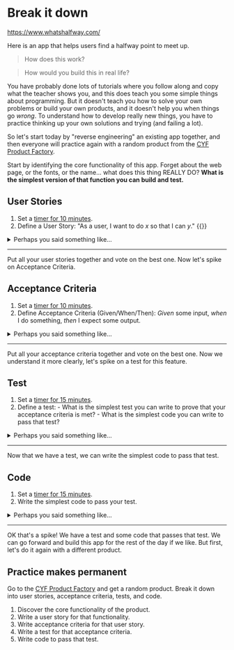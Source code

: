 <!---
title='Break it down'
time='120'
facilitation=true
[objectives]
+++
-->

# Break it down

https://www.whatshalfway.com/

Here is an app that helps users find a halfway point to meet up.

> How does this work?

> How would you build this in real life?

You have probably done lots of tutorials where you follow along and copy what the teacher shows you, and this does teach you some simple things about programming. But it doesn't teach you how to solve your own problems or build your own products, and it doesn't help you when things go _wrong_. To understand how to develop really new things, you have to practice thinking up your own solutions and trying (and failing a lot).

So let's start today by "reverse engineering" an existing app together, and then everyone will practice again with a random product from the [CYF Product Factory](http://cyf-random-product-factory.netlify.app).

Start by identifying the core functionality of this app. Forget about the web page, or the fonts, or the name... what does this thing REALLY DO? **What is the simplest version of that function you can build and test.**

## User Stories

<!--{{<note type="activity" title="Spike on User Stories, 10m" >}}-->

1. Set a [timer for 10 minutes](https://www.google.com/search?q=timer+for+10+minutes).
2. Define a User Story:
   "As a user, I want to do _x_ so that I can _y_."
   {{</note>}}

<details>
<summary>Perhaps you said something like...
</summary>
- As a user, I want to draw a line and cut it in half.
- As a user, I want to find the midpoint between me and my friend so we can meet for lunch.
- As a user, I want to enter two different locations and receive information about the geographic midpoint between them.
</details>

---

Put all your user stories together and vote on the best one. Now let's spike on Acceptance Criteria.

## Acceptance Criteria

<!--{{<note type="activity" title="Spike on Acceptance Criteria, 10m" >}}-->

1. Set a [timer for 10 minutes](https://www.google.com/search?q=timer+for+10+minutes).
2. Define Acceptance Criteria (Given/When/Then):
_Given_ some input, _when_ I do something, _then_ I expect some output.
<!--{{</note>}}-->

<details>
<summary>Perhaps you said something like...
</summary>
_Given_ that I have two distinct geographical locations,
_When_ I input these locations into the application,
_Then_ I should be provided with the geographic midpoint between the two locations.
</details>

---

Put all your acceptance criteria together and vote on the best one. Now we understand it more clearly, let's spike on a test for this feature.

## Test

<!--{{<note type="activity" title="Spike on Test, 15m" >}}-->

1. Set a [timer for 15 minutes](https://www.google.com/search?q=timer+for+10+minutes).
2. Define a test: - What is the simplest test you can write to prove that your acceptance criteria is met? - What is the simplest code you can write to pass that test?
<!--{{</note>}}-->

<details>
<summary>Perhaps you said something like...
</summary>

```js
const calculateMidpoint = require("./calculateMidpoint");

test("calculateMidpoint calculates the correct midpoint", () => {
  expect(calculateMidpoint(51.5074, 0.1278, 48.8566, 2.3522)).toEqual({
    lat: 50.182,
    lon: 1.24,
  });
});
```

This test defines two locations, London and Paris, and expects the midpoint between them to be calculated to three decimal places.

You might not have chosen to use longitude and latitude at all, so your test might look different. That's ok! The important thing is that you have a test for the acceptance criteria you defined.

</details>

---

Now that we have a test, we can write the simplest code to pass that test.

## Code

<!--{{<note type="activity" title="Spike on Code, 15m" >}}-->

1. Set a [timer for 15 minutes](https://www.google.com/search?q=timer+for+10+minutes).
2. Write the simplest code to pass your test.
<!--{{</note>}}-->

<details>
<summary>Perhaps you said something like...
</summary>

```js
function calculateMidpoint(lat1, lon1, lat2, lon2) {
  // Compute average latitude and longitude
  const mid_lat = (lat1 + lat2) / 2;
  const mid_lon = (lon1 + lon2) / 2;

  return {
    lat: parseFloat(mid_lat.toFixed(3)),
    lon: parseFloat(mid_lon.toFixed(2)),
  };
}

module.exports = calculateMidpoint;
```

This code takes two locations, calculates the average latitude and longitude, and returns the midpoint between them, more or less. It's more complicated to calculate the midpoint between two points on a sphere accurately.

So we have discovered something we need to ask our user about:

> how accurate do you need this to be?

Remember we are writing the simplest thing that can possibly _work_. For now, we'll use this rough calculation.

</details>

---

OK that's a spike! We have a test and some code that passes that test. We can go forward and build this app for the rest of the day if we like. But first, let's do it again with a different product.

## Practice makes permanent

Go to the [CYF Product Factory](http://cyf-random-product-factory.netlify.app) and get a random product. Break it down into user stories, acceptance criteria, tests, and code.

1. Discover the core functionality of the product.
2. Write a user story for that functionality.
3. Write acceptance criteria for that user story.
4. Write a test for that acceptance criteria.
5. Write code to pass that test.
